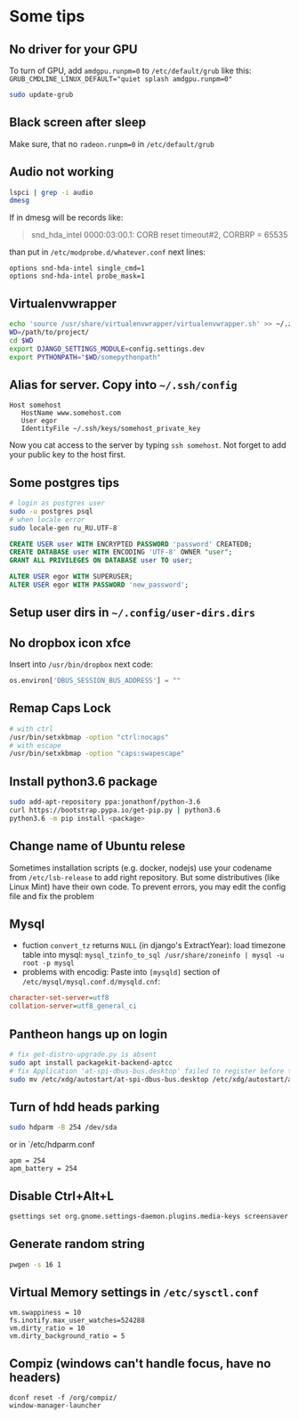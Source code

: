 # Some tips


## No driver for your GPU
To turn of GPU, add `amdgpu.runpm=0` to `/etc/default/grub` like this:
`GRUB_CMDLINE_LINUX_DEFAULT="quiet splash amdgpu.runpm=0"`
```bash
sudo update-grub
```


## Black screen after sleep
Make sure, that no `radeon.runpm=0` in  `/etc/default/grub`


## Audio not working
```bash
lspci | grep -i audio
dmesg
```
If in dmesg will be records like:
>snd_hda_intel 0000:03:00.1: CORB reset timeout#2, CORBRP = 65535

than put in `/etc/modprobe.d/whatever.conf` next lines:
```
options snd-hda-intel single_cmd=1
options snd-hda-intel probe_mask=1
```


## Virtualenvwrapper
```bash
echo 'source /usr/share/virtualenvwrapper/virtualenvwrapper.sh' >> ~/.zshrc
WD=/path/to/project/
cd $WD
export DJANGO_SETTINGS_MODULE=config.settings.dev
export PYTHONPATH="$WD/somepythonpath"
```


## Alias for server. Copy into `~/.ssh/config`
```
Host somehost
   HostName www.somehost.com
   User egor
   IdentityFile ~/.ssh/keys/somehost_private_key
```
Now you cat access to the server by typing `ssh somehost`.
Not forget to add your public key to the host first.


## Some postgres tips
```bash
# login as postgres user
sudo -u postgres psql
# when locale error
sudo locale-gen ru_RU.UTF-8
```
```sql
CREATE USER user WITH ENCRYPTED PASSWORD 'password' CREATEDB;
CREATE DATABASE user WITH ENCODING 'UTF-8' OWNER "user";
GRANT ALL PRIVILEGES ON DATABASE user TO user;

ALTER USER egor WITH SUPERUSER;
ALTER USER egor WITH PASSWORD 'new_password';
```


## Setup user dirs in `~/.config/user-dirs.dirs`


## No dropbox icon xfce
Insert into `/usr/bin/dropbox` next code:
```python
os.environ['DBUS_SESSION_BUS_ADDRESS'] = ""
```


## Remap Caps Lock
```bash
# with ctrl
/usr/bin/setxkbmap -option "ctrl:nocaps"
# with escape
/usr/bin/setxkbmap -option "caps:swapescape"
```

## Install python3.6 package
```bash
sudo add-apt-repository ppa:jonathonf/python-3.6
curl https://bootstrap.pypa.io/get-pip.py | python3.6
python3.6 -m pip install <package>
```

## Change name of Ubuntu relese
Sometimes installation scripts (e.g. docker, nodejs) use your codename from `/etc/lsb-release`
to add right repository. But some distributives (like Linux Mint) have their own code.
To prevent errors, you may edit the config file and fix the problem

## Mysql
- fuction `convert_tz` returns `NULL` (in django's ExtractYear): load timezone table into mysql: `mysql_tzinfo_to_sql /usr/share/zoneinfo | mysql -u root -p mysql`
- problems with encodig:
Paste into `[mysqld]` section of `/etc/mysql/mysql.conf.d/mysqld.cnf`:
```ini
character-set-server=utf8
collation-server=utf8_general_ci
```

## Pantheon hangs up on login
``` bash
# fix get-distro-upgrade.py is absent
sudo apt install packagekit-backend-aptcc
# fix Application 'at-spi-dbus-bus.desktop' failed to register before timeout
sudo mv /etc/xdg/autostart/at-spi-dbus-bus.desktop /etc/xdg/autostart/at-spi-dbus-bus.desktop.deleted
```

## Turn of hdd heads parking
``` bash
sudo hdparm -B 254 /dev/sda
```
or in `/etc/hdparm.conf
```
apm = 254
apm_battery = 254
```

## Disable Ctrl+Alt+L
```bash
gsettings set org.gnome.settings-daemon.plugins.media-keys screensaver "[]"
```

## Generate random string
```bash
pwgen -s 16 1
```

## Virtual Memory settings in `/etc/sysctl.conf`
```
vm.swappiness = 10
fs.inotify.max_user_watches=524288
vm.dirty_ratio = 10
vm.dirty_background_ratio = 5
```

## Compiz (windows can't handle focus, have no headers)
```
dconf reset -f /org/compiz/
window-manager-launcher
```

